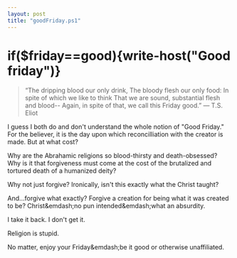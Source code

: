 ```yaml
---
layout: post
title: "goodFriday.ps1"
---
```


# if($friday==good){write-host("Good friday")}

>“The dripping blood our only drink,
>The bloody flesh our only food:
>In spite of which we like to think
>That we are sound, substantial flesh and blood--
>Again, in spite of that, we call this Friday good.”
>― T.S. Eliot 

I guess I both do and don't understand the whole notion of "Good Friday." For the believer, it is the day upon which reconcilliation with the creator is made. But at what cost?

Why are the Abrahamic religions so blood-thirsty and death-obsessed? Why is it that forgiveness must come at the cost of the brutalized and tortured death of a humanized deity?

Why not just forgive? Ironically, isn't this exactly what the Christ taught?

And...forgive what exactly? Forgive a creation for being what it was created to be? Christ&emdash;no pun intended&emdash;what an absurdity.

I take it back. I don't get it.

Religion is stupid.

No matter, enjoy your Friday&emdash;be it good or otherwise unaffiliated.
